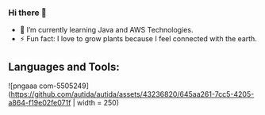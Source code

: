 ### Hi there 👋

<!-- 
**autida/autida** is a ✨ _special_ ✨ repository because its `README.md` (this file) appears on your GitHub profile.

Here are some ideas to get you started: -->

- 🌱 I’m currently learning Java and AWS Technologies.
- ⚡ Fun fact: I love to grow plants because I feel connected with the earth.

## Languages and Tools:

![pngaaa com-5505249](https://github.com/autida/autida/assets/43236820/645aa261-7cc5-4205-a864-f19e02fe071f | width = 250)
